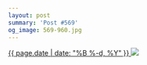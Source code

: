```yaml
---
layout: post
summary: 'Post #569'
og_image: 569-960.jpg
---
```


<p>
 <time>
  <a href="/569">
   {{ page.date | date: "%B %-d, %Y" }}
  </a>
 </time>
 <a href="/569">
  <img sizes="(min-width: 700px) 50vw, calc(100vw - 2rem)" src="{{ site.assets_url }}/569-480.jpg" srcset="{{ site.assets_url }}/569-240.jpg 240w, {{ site.assets_url }}/569-480.jpg 480w, {{ site.assets_url }}/569-720.jpg 720w, {{ site.assets_url }}/569-960.jpg 960w"/>
 </a>
</p>
